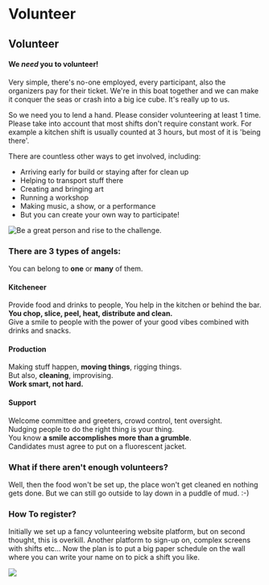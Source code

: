 # Volunteer

## Volunteer

#### We _need_ you to volunteer!

Very simple, there's no-one employed, every participant, also the organizers pay for their ticket. We're in this boat together and we can make it conquer the seas or crash into a big ice cube. It's really up to us.

So we need you to lend a hand. Please consider volunteering at least 1 time. Please take into account that most shifts don't require constant work. For example a kitchen shift is usually counted at 3 hours, but most of it is 'being there'.

There are countless other ways to get involved, including:

* Arriving early for build or staying after for clean up
* Helping to transport stuff there
* Creating and bringing art
* Running a workshop
* Making music, a show, or a performance
* But you can create your own way to participate!

![Be a great person and rise to the challenge.](../assets/giphy.webp)

### There are 3 types of angels:

You can belong to **one** or **many** of them.

#### Kitcheneer

Provide food and drinks to people, You help in the kitchen or behind the bar.  
**You chop, slice, peel, heat, distribute and clean.**  
Give a smile to people with the power of your good vibes combined with drinks and snacks.

#### Production

Making stuff happen, **moving things**, rigging things.  
But also, **cleaning**, improvising.  
**Work smart, not hard.**

#### Support

Welcome committee and greeters, crowd control, tent oversight.  
Nudging people to do the right thing is your thing.  
You know **a smile accomplishes more than a grumble**.  
Candidates must agree to put on a fluorescent jacket.

### What if there aren't enough volunteers?

Well, then the food won't be set up, the place won't get cleaned en nothing gets done. But we can still go outside to lay down in a puddle of mud. :-\)

### How To register?

Initially we set up a fancy volunteering website platform, but on second thought, this is overkill. Another platform to sign-up on, complex screens with shifts etc... Now the plan is to put a big paper schedule on the wall where you can write your name on to pick a shift you like.

![](../assets/aragorn-lets-do-this.gif)

